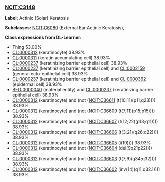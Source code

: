 
### [NCIT:C3148](http://purl.obolibrary.org/obo/NCIT_C3148)
**Label:** Actinic (Solar) Keratosis

**Subclasses:** [NCIT:C6080](http://purl.obolibrary.org/obo/NCIT_C6080) (External Ear Actinic Keratosis), 

**Class expressions from DL-Learner:**

- Thing 53.00%
- [CL:0000312](http://purl.obolibrary.org/obo/CL_0000312) (keratinocyte) 38.93%
- [CL:0000311](http://purl.obolibrary.org/obo/CL_0000311) (keratin accumulating cell) 38.93%
- [CL:0000237](http://purl.obolibrary.org/obo/CL_0000237) (keratinizing barrier epithelial cell) 38.93%
- [CL:0000237](http://purl.obolibrary.org/obo/CL_0000237) (keratinizing barrier epithelial cell) and [CL:0002159](http://purl.obolibrary.org/obo/CL_0002159) (general ecto-epithelial cell) 38.93%
- [CL:0000237](http://purl.obolibrary.org/obo/CL_0000237) (keratinizing barrier epithelial cell) and [CL:0000362](http://purl.obolibrary.org/obo/CL_0000362) (epidermal cell) 38.93%
- [BFO:0000040](http://purl.obolibrary.org/obo/BFO_0000040) (material entity) and [CL:0000237](http://purl.obolibrary.org/obo/CL_0000237) (keratinizing barrier epithelial cell) 38.93%
- [CL:0000312](http://purl.obolibrary.org/obo/CL_0000312) (keratinocyte) and (not ([NCIT:C36611](http://purl.obolibrary.org/obo/NCIT_C36611) (t(10;11)(p11;q23)))) 38.93%
- [CL:0000312](http://purl.obolibrary.org/obo/CL_0000312) (keratinocyte) and (not ([NCIT:C36609](http://purl.obolibrary.org/obo/NCIT_C36609) (t(7;11)(p15;p15)))) 38.93%
- [CL:0000312](http://purl.obolibrary.org/obo/CL_0000312) (keratinocyte) and (not ([NCIT:C36607](http://purl.obolibrary.org/obo/NCIT_C36607) (t(12;22)(p13;q11)))) 38.93%
- [CL:0000312](http://purl.obolibrary.org/obo/CL_0000312) (keratinocyte) and (not ([NCIT:C36606](http://purl.obolibrary.org/obo/NCIT_C36606) (t(3;21)(q26;q22)))) 38.93%
- [CL:0000312](http://purl.obolibrary.org/obo/CL_0000312) (keratinocyte) and (not ([NCIT:C36605](http://purl.obolibrary.org/obo/NCIT_C36605) (i(19)))) 38.93%
- [CL:0000312](http://purl.obolibrary.org/obo/CL_0000312) (keratinocyte) and (not ([NCIT:C36604](http://purl.obolibrary.org/obo/NCIT_C36604) (del(9p21p22)))) 38.93%
- [CL:0000312](http://purl.obolibrary.org/obo/CL_0000312) (keratinocyte) and (not ([NCIT:C36603](http://purl.obolibrary.org/obo/NCIT_C36603) (t(7;9)(q34;q32)))) 38.93%
- [CL:0000312](http://purl.obolibrary.org/obo/CL_0000312) (keratinocyte) and (not ([NCIT:C36602](http://purl.obolibrary.org/obo/NCIT_C36602) (inv(14)(q11;q32.1)))) 38.93%


